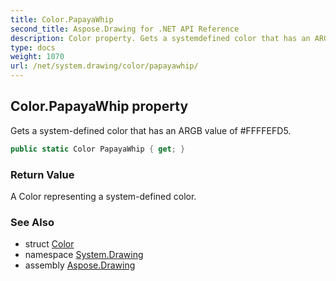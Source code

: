 ```yaml
---
title: Color.PapayaWhip
second_title: Aspose.Drawing for .NET API Reference
description: Color property. Gets a systemdefined color that has an ARGB value of FFFFEFD5
type: docs
weight: 1070
url: /net/system.drawing/color/papayawhip/
---
```

## Color.PapayaWhip property

Gets a system-defined color that has an ARGB value of #FFFFEFD5.

```csharp
public static Color PapayaWhip { get; }
```

### Return Value

A Color representing a system-defined color.

### See Also

* struct [Color](../)
* namespace [System.Drawing](../../color/)
* assembly [Aspose.Drawing](../../../)



